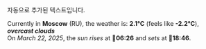 
자동으로 추가된 텍스트입니다.

<!--START_SECTION:weather:moscow-->
Currently in **Moscow** (RU), the weather is: **2.1°C** (feels like **-2.2°C**), ***overcast clouds***<br/>
On *March 22, 2025*, the *sun rises* at 🌅**06:26** and *sets* at 🌇**18:46**.
<!--END_SECTION:weather-->
